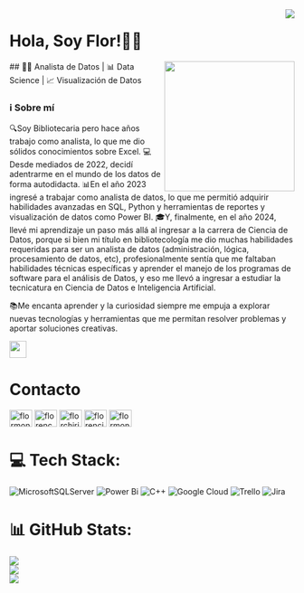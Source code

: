 <img align='right' src='https://media.licdn.com/dms/image/D4D16AQEZFKVrAbVB8A/profile-displaybackgroundimage-shrink_350_1400/0/1712249505084?e=1723680000&v=beta&t=pCTTTbkRvllFT0QtandaNqTAH07V3CRh74IF_8pynTE'>

<h1> Hola, Soy Flor!👩‍💻 </h1>
<img align='right' src="https://media0.giphy.com/media/A89afiY5XmUN9pkRQK/giphy.gif?cid=790b76112585692138d014cb27e6dc1b6e9de5ddd01c6770&rid=giphy.gif&ct=s" width="230">
## 👨‍💻 Analista de Datos | 📊 Data Science | 📈 Visualización de Datos

### ℹ️ Sobre mí

🔍Soy Bibliotecaria pero hace años trabajo como analista, lo que me dio sólidos conocimientos sobre Excel. 
💻Desde mediados de 2022, decidí adentrarme en el mundo de los datos de forma autodidacta. 
📊En el año 2023 ingresé a trabajar como analista de datos, lo que me permitió adquirir habilidades avanzadas en SQL, Python y herramientas de reportes y visualización de datos como Power BI. 
🎓Y, finalmente, en el año 2024, llevé mi aprendizaje un paso más allá al ingresar a la carrera de Ciencia de Datos, porque si bien mi título en bibliotecología me dio muchas habilidades requeridas para ser un analista de datos (administración, lógica, procesamiento de datos, etc), profesionalmente sentía que me faltaban habilidades técnicas específicas y aprender el manejo de los programas de software para el análisis de Datos, y eso me llevó a ingresar a estudiar la tecnicatura en Ciencia de Datos e Inteligencia Artificial. 

📚Me encanta aprender y la curiosidad siempre me empuja a explorar nuevas tecnologías y herramientas que me permitan resolver problemas y aportar soluciones creativas. 



 
<img src="https://media.giphy.com/media/WUlplcMpOCEmTGBtBW/giphy.gif" width="30">


# Contacto
<p align="left">
<a href="https://codepen.io/flormonroe" target="blank"><img align="center" src="https://raw.githubusercontent.com/rahuldkjain/github-profile-readme-generator/master/src/images/icons/Social/codepen.svg" alt="flormonroe" height="30" width="40" /></a>
<a href="https://dev.to/florencemon" target="blank"><img align="center" src="https://raw.githubusercontent.com/rahuldkjain/github-profile-readme-generator/master/src/images/icons/Social/devto.svg" alt="florencemon" height="30" width="40" /></a>
<a href="https://twitter.com/florchirino22" target="blank"><img align="center" src="https://raw.githubusercontent.com/rahuldkjain/github-profile-readme-generator/master/src/images/icons/Social/twitter.svg" alt="florchirino22" height="30" width="40" /></a>
<a href="https://linkedin.com/in/florencia.chirino" target="blank"><img align="center" src="https://raw.githubusercontent.com/rahuldkjain/github-profile-readme-generator/master/src/images/icons/Social/linked-in-alt.svg" alt="florencia.chirino" height="30" width="40" /></a>
<a href="https://discord.gg/flormonroe" target="blank"><img align="center" src="https://raw.githubusercontent.com/rahuldkjain/github-profile-readme-generator/master/src/images/icons/Social/discord.svg" alt="flormonroe" height="30" width="40" /></a>
</p>


# 💻 Tech Stack:
![MicrosoftSQLServer](https://img.shields.io/badge/Microsoft%20SQL%20Server-CC2927?style=for-the-badge&logo=microsoft%20sql%20server&logoColor=white) ![Power Bi](https://img.shields.io/badge/power_bi-F2C811?style=for-the-badge&logo=powerbi&logoColor=black) ![C++](https://img.shields.io/badge/c++-%2300599C.svg?style=for-the-badge&logo=c%2B%2B&logoColor=white) ![Google Cloud](https://img.shields.io/badge/GoogleCloud-%234285F4.svg?style=for-the-badge&logo=google-cloud&logoColor=white) ![Trello](https://img.shields.io/badge/Trello-%23026AA7.svg?style=for-the-badge&logo=Trello&logoColor=white) ![Jira](https://img.shields.io/badge/jira-%230A0FFF.svg?style=for-the-badge&logo=jira&logoColor=white)
# 📊 GitHub Stats:
![](https://github-readme-stats.vercel.app/api?username=florencemon&theme=dark&hide_border=false&include_all_commits=false&count_private=false)<br/>
![](https://github-readme-streak-stats.herokuapp.com/?user=florencemon&theme=dark&hide_border=false)<br/>
![](https://github-readme-stats.vercel.app/api/top-langs/?username=florencemon&theme=dark&hide_border=false&include_all_commits=false&count_private=false&layout=compact)
 
